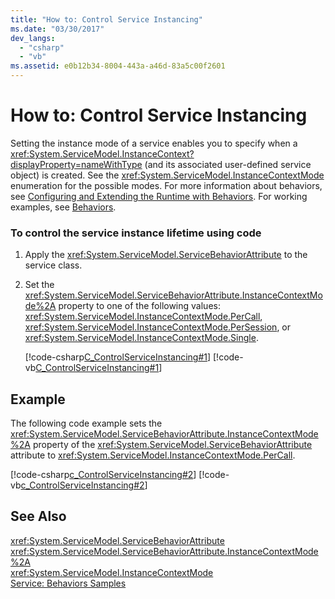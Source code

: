 ```yaml
---
title: "How to: Control Service Instancing"
ms.date: "03/30/2017"
dev_langs: 
  - "csharp"
  - "vb"
ms.assetid: e0b12b34-8004-443a-a46d-83a5c00f2601
---
```

# How to: Control Service Instancing
Setting the instance mode of a service enables you to specify when a <xref:System.ServiceModel.InstanceContext?displayProperty=nameWithType> (and its associated user-defined service object) is created. See the <xref:System.ServiceModel.InstanceContextMode> enumeration for the possible modes. For more information about behaviors, see [Configuring and Extending the Runtime with Behaviors](../../../../docs/framework/wcf/extending/configuring-and-extending-the-runtime-with-behaviors.md). For working examples, see [Behaviors](../../../../docs/framework/wcf/samples/behaviors.md).  
  
### To control the service instance lifetime using code  
  
1.  Apply the <xref:System.ServiceModel.ServiceBehaviorAttribute> to the service class.  
  
2.  Set the <xref:System.ServiceModel.ServiceBehaviorAttribute.InstanceContextMode%2A> property to one of the following values: <xref:System.ServiceModel.InstanceContextMode.PerCall>, <xref:System.ServiceModel.InstanceContextMode.PerSession>, or <xref:System.ServiceModel.InstanceContextMode.Single>.  
  
     [!code-csharp[C_ControlServiceInstancing#1](../../../../samples/snippets/csharp/VS_Snippets_CFX/c_controlserviceinstancing/cs/source.cs#1)]
     [!code-vb[C_ControlServiceInstancing#1](../../../../samples/snippets/visualbasic/VS_Snippets_CFX/c_controlserviceinstancing/vb/source.vb#1)]  
  
## Example  
 The following code example sets the <xref:System.ServiceModel.ServiceBehaviorAttribute.InstanceContextMode%2A> property of the <xref:System.ServiceModel.ServiceBehaviorAttribute> attribute to <xref:System.ServiceModel.InstanceContextMode.PerCall>.  
  
 [!code-csharp[c_ControlServiceInstancing#2](../../../../samples/snippets/csharp/VS_Snippets_CFX/c_controlserviceinstancing/cs/source.cs#2)]
 [!code-vb[c_ControlServiceInstancing#2](../../../../samples/snippets/visualbasic/VS_Snippets_CFX/c_controlserviceinstancing/vb/source.vb#2)]  
  
## See Also  
 <xref:System.ServiceModel.ServiceBehaviorAttribute>  
 <xref:System.ServiceModel.ServiceBehaviorAttribute.InstanceContextMode%2A>  
 <xref:System.ServiceModel.InstanceContextMode>  
 [Service: Behaviors Samples](https://msdn.microsoft.com/library/4e3c6513-a7ff-4b35-8dcf-b5506c6f39a7)
